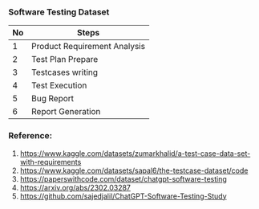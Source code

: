 ### Software Testing Dataset

No | Steps
--- | ---
1 | Product Requirement Analysis
2 | Test Plan Prepare
3 | Testcases writing
4 | Test Execution 
5 | Bug Report
6 | Report Generation

### Reference:
1. https://www.kaggle.com/datasets/zumarkhalid/a-test-case-data-set-with-requirements
2. https://www.kaggle.com/datasets/sapal6/the-testcase-dataset/code
3. https://paperswithcode.com/dataset/chatgpt-software-testing
4. https://arxiv.org/abs/2302.03287
5. https://github.com/sajedjalil/ChatGPT-Software-Testing-Study
